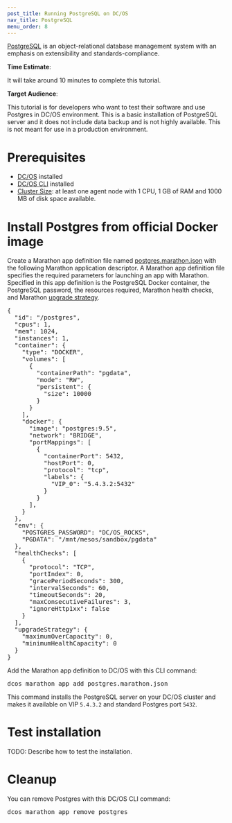 ```yaml
---
post_title: Running PostgreSQL on DC/OS
nav_title: PostgreSQL
menu_order: 8
---
```


[PostgreSQL](http://www.postgresql.org/) is an object-relational database management system with an emphasis on extensibility and standards-compliance.

**Time Estimate**:

It will take around 10 minutes to complete this tutorial.

**Target Audience**:

This tutorial is for developers who want to test their software and use Postgres in DC/OS environment. This is a basic installation of PostgreSQL server and it does not include data backup and is not highly available. This is not meant for use in a production environment.

# Prerequisites
*   [DC/OS](/administration/installing/) installed
*   [DC/OS CLI](/usage/cli/install/) installed
*	[Cluster Size](../getting-started/cluster-size): at least one agent node with 1 CPU, 1 GB of RAM and 1000 MB of disk space available.

# Install Postgres from official Docker image

Create a Marathon app definition file named [postgres.marathon.json](postgres.marathon.json) with the following Marathon application descriptor. A Marathon app definition file specifies the required parameters for launching an app with Marathon. Specified in this app definition is the PostgreSQL Docker container, the PostgreSQL password, the resources required, Marathon health checks, and Marathon [upgrade strategy](https://mesosphere.github.io/marathon/docs/rest-api.html).

<pre>
{
  "id": "/postgres",
  "cpus": 1,
  "mem": 1024,
  "instances": 1,
  "container": {
    "type": "DOCKER",
    "volumes": [
      {
        "containerPath": "pgdata",
        "mode": "RW",
        "persistent": {
          "size": 10000
        }
      }
    ],
    "docker": {
      "image": "postgres:9.5",
      "network": "BRIDGE",
      "portMappings": [
        {
          "containerPort": 5432,
          "hostPort": 0,
          "protocol": "tcp",
          "labels": {
            "VIP_0": "5.4.3.2:5432"
          }
        }
      ],
    }
  },
  "env": {
    "POSTGRES_PASSWORD": "DC/OS_ROCKS",
    "PGDATA": "/mnt/mesos/sandbox/pgdata"
  },
  "healthChecks": [
    {
      "protocol": "TCP",
      "portIndex": 0,
      "gracePeriodSeconds": 300,
      "intervalSeconds": 60,
      "timeoutSeconds": 20,
      "maxConsecutiveFailures": 3,
      "ignoreHttp1xx": false
    }
  ],
  "upgradeStrategy": {
    "maximumOverCapacity": 0,
    "minimumHealthCapacity": 0
  }
}
</pre>

Add the Marathon app definition to DC/OS with this CLI command:
<pre>
dcos marathon app add postgres.marathon.json
</pre>

This command installs the PostgreSQL server on your DC/OS cluster and makes it available on VIP `5.4.3.2` and standard Postgres port `5432`.

# Test installation

TODO: Describe how to test the installation.

# Cleanup

You can remove Postgres with this DC/OS CLI command:
<pre>
dcos marathon app remove postgres
</pre>
